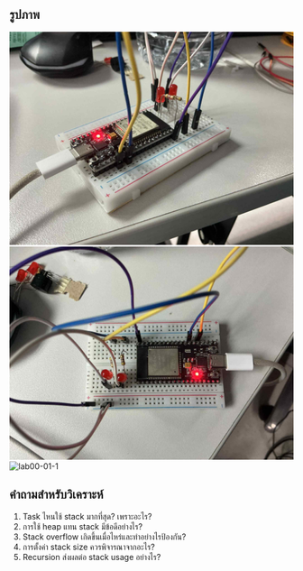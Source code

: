 ## รูปภาพ
![lab00-01-2](../../Image/lab02-03-1.jpg)
![lab00-01-3](../../Image/lab02-03-2.jpg)
![lab00-01-1](../../Image/lab02-03-3.jpg)

## คำถามสำหรับวิเคราะห์

1. Task ไหนใช้ stack มากที่สุด? เพราะอะไร?
2. การใช้ heap แทน stack มีข้อดีอย่างไร?
3. Stack overflow เกิดขึ้นเมื่อไหร่และทำอย่างไรป้องกัน?
4. การตั้งค่า stack size ควรพิจารณาจากอะไร?
5. Recursion ส่งผลต่อ stack usage อย่างไร?